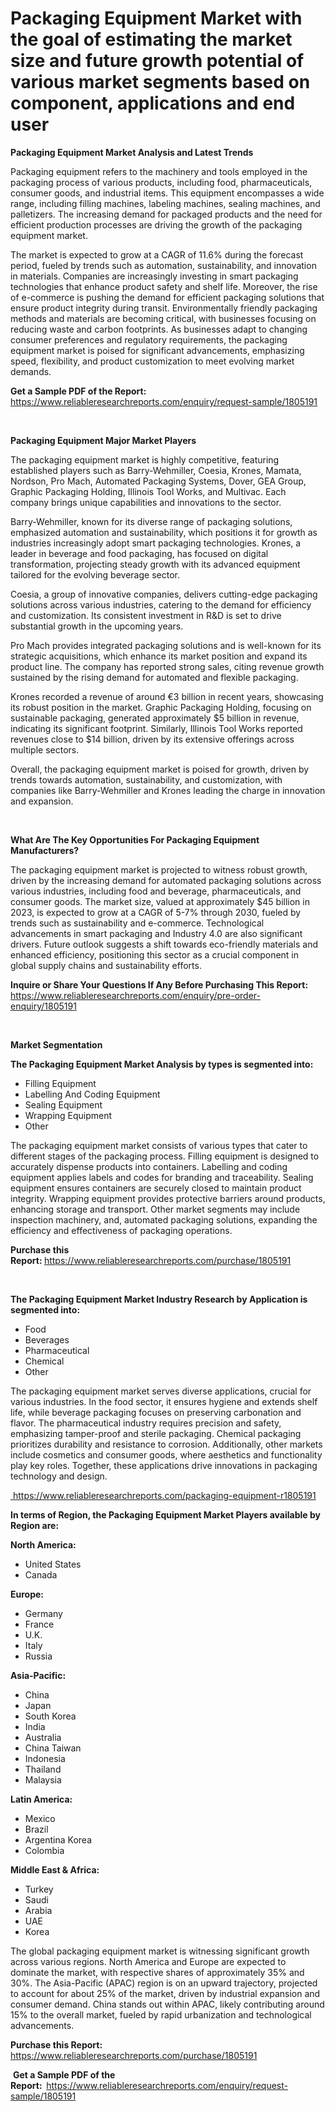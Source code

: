 <p><h1>Packaging Equipment Market with the goal of estimating the market size and future growth potential of various market segments based on component, applications and end user</h1></p><p><strong>Packaging Equipment Market Analysis and Latest Trends</strong></p>
<p><p>Packaging equipment refers to the machinery and tools employed in the packaging process of various products, including food, pharmaceuticals, consumer goods, and industrial items. This equipment encompasses a wide range, including filling machines, labeling machines, sealing machines, and palletizers. The increasing demand for packaged products and the need for efficient production processes are driving the growth of the packaging equipment market.</p><p>The market is expected to grow at a CAGR of 11.6% during the forecast period, fueled by trends such as automation, sustainability, and innovation in materials. Companies are increasingly investing in smart packaging technologies that enhance product safety and shelf life. Moreover, the rise of e-commerce is pushing the demand for efficient packaging solutions that ensure product integrity during transit. Environmentally friendly packaging methods and materials are becoming critical, with businesses focusing on reducing waste and carbon footprints. As businesses adapt to changing consumer preferences and regulatory requirements, the packaging equipment market is poised for significant advancements, emphasizing speed, flexibility, and product customization to meet evolving market demands.</p></p>
<p><strong>Get a Sample PDF of the Report:&nbsp;</strong> <a href="https://www.reliableresearchreports.com/enquiry/request-sample/1805191?utm_campaign=2208&utm_medium=2&utm_source=Github&utm_content=ia&utm_term=16042025&utm_id=packaging-equipment">https://www.reliableresearchreports.com/enquiry/request-sample/1805191</a></p>
<p>&nbsp;</p>
<p><strong>Packaging Equipment Major Market Players</strong></p>
<p><p>The packaging equipment market is highly competitive, featuring established players such as Barry-Wehmiller, Coesia, Krones, Mamata, Nordson, Pro Mach, Automated Packaging Systems, Dover, GEA Group, Graphic Packaging Holding, Illinois Tool Works, and Multivac. Each company brings unique capabilities and innovations to the sector.</p><p>Barry-Wehmiller, known for its diverse range of packaging solutions, emphasized automation and sustainability, which positions it for growth as industries increasingly adopt smart packaging technologies. Krones, a leader in beverage and food packaging, has focused on digital transformation, projecting steady growth with its advanced equipment tailored for the evolving beverage sector.</p><p>Coesia, a group of innovative companies, delivers cutting-edge packaging solutions across various industries, catering to the demand for efficiency and customization. Its consistent investment in R&D is set to drive substantial growth in the upcoming years.</p><p>Pro Mach provides integrated packaging solutions and is well-known for its strategic acquisitions, which enhance its market position and expand its product line. The company has reported strong sales, citing revenue growth sustained by the rising demand for automated and flexible packaging.</p><p>Krones recorded a revenue of around €3 billion in recent years, showcasing its robust position in the market. Graphic Packaging Holding, focusing on sustainable packaging, generated approximately $5 billion in revenue, indicating its significant footprint. Similarly, Illinois Tool Works reported revenues close to $14 billion, driven by its extensive offerings across multiple sectors.</p><p>Overall, the packaging equipment market is poised for growth, driven by trends towards automation, sustainability, and customization, with companies like Barry-Wehmiller and Krones leading the charge in innovation and expansion.</p></p>
<p>&nbsp;</p>
<p><strong>What Are The Key Opportunities For Packaging Equipment Manufacturers?</strong></p>
<p><p>The packaging equipment market is projected to witness robust growth, driven by the increasing demand for automated packaging solutions across various industries, including food and beverage, pharmaceuticals, and consumer goods. The market size, valued at approximately $45 billion in 2023, is expected to grow at a CAGR of 5-7% through 2030, fueled by trends such as sustainability and e-commerce. Technological advancements in smart packaging and Industry 4.0 are also significant drivers. Future outlook suggests a shift towards eco-friendly materials and enhanced efficiency, positioning this sector as a crucial component in global supply chains and sustainability efforts.</p></p>
<p><strong>Inquire or Share Your Questions If Any Before Purchasing This Report:</strong> <a href="https://www.reliableresearchreports.com/enquiry/pre-order-enquiry/1805191?utm_campaign=2208&utm_medium=2&utm_source=Github&utm_content=ia&utm_term=16042025&utm_id=packaging-equipment">https://www.reliableresearchreports.com/enquiry/pre-order-enquiry/1805191</a></p>
<p>&nbsp;</p>
<p><strong>Market Segmentation</strong></p>
<p><strong>The Packaging Equipment Market Analysis by types is segmented into:</strong></p>
<p><ul><li>Filling Equipment</li><li>Labelling And Coding Equipment</li><li>Sealing Equipment</li><li>Wrapping Equipment</li><li>Other</li></ul></p>
<p><p>The packaging equipment market consists of various types that cater to different stages of the packaging process. Filling equipment is designed to accurately dispense products into containers. Labelling and coding equipment applies labels and codes for branding and traceability. Sealing equipment ensures containers are securely closed to maintain product integrity. Wrapping equipment provides protective barriers around products, enhancing storage and transport. Other market segments may include inspection machinery, and, automated packaging solutions, expanding the efficiency and effectiveness of packaging operations.</p></p>
<p><strong>Purchase this Report:&nbsp;</strong><a href="https://www.reliableresearchreports.com/purchase/1805191?utm_campaign=2208&utm_medium=2&utm_source=Github&utm_content=ia&utm_term=16042025&utm_id=packaging-equipment">https://www.reliableresearchreports.com/purchase/1805191</a></p>
<p>&nbsp;</p>
<p><strong>The Packaging Equipment Market Industry Research by Application is segmented into:</strong></p>
<p><ul><li>Food</li><li>Beverages</li><li>Pharmaceutical</li><li>Chemical</li><li>Other</li></ul></p>
<p><p>The packaging equipment market serves diverse applications, crucial for various industries. In the food sector, it ensures hygiene and extends shelf life, while beverage packaging focuses on preserving carbonation and flavor. The pharmaceutical industry requires precision and safety, emphasizing tamper-proof and sterile packaging. Chemical packaging prioritizes durability and resistance to corrosion. Additionally, other markets include cosmetics and consumer goods, where aesthetics and functionality play key roles. Together, these applications drive innovations in packaging technology and design.</p></p>
<p><a href="https://www.reliableresearchreports.com/packaging-equipment-r1805191?utm_campaign=2208&utm_medium=2&utm_source=Github&utm_content=ia&utm_term=16042025&utm_id=packaging-equipment">&nbsp;https://www.reliableresearchreports.com/packaging-equipment-r1805191</a></p>
<p><strong>In terms of Region, the Packaging Equipment Market Players available by Region are:</strong></p>
<p>
    <p> <strong> North America: </strong>
        <ul>
            <li>United States</li>
            <li>Canada</li>
        </ul>
        </p> 
    <p> <strong> Europe: </strong>
        <ul>
            <li>Germany</li>
            <li>France</li>
            <li>U.K.</li>
            <li>Italy</li>
            <li>Russia</li>
        </ul>
        </p> 
    <p> <strong> Asia-Pacific: </strong>
        <ul>
            <li>China</li>
            <li>Japan</li>
            <li>South Korea</li>
            <li>India</li>
            <li>Australia</li>
            <li>China Taiwan</li>
            <li>Indonesia</li>
            <li>Thailand</li>
            <li>Malaysia</li>
        </ul>
        </p> 
    <p> <strong> Latin America: </strong>
        <ul>
            <li>Mexico</li>
            <li>Brazil</li>
            <li>Argentina Korea</li>
            <li>Colombia</li>
        </ul>
        </p> 
    <p> <strong> Middle East & Africa: </strong>
        <ul>
            <li>Turkey</li>
            <li>Saudi</li>
            <li>Arabia</li>
            <li>UAE</li>
            <li>Korea</li>
        </ul>
    </p>
    </p>
<p><p>The global packaging equipment market is witnessing significant growth across various regions. North America and Europe are expected to dominate the market, with respective shares of approximately 35% and 30%. The Asia-Pacific (APAC) region is on an upward trajectory, projected to account for about 25% of the market, driven by industrial expansion and consumer demand. China stands out within APAC, likely contributing around 15% to the overall market, fueled by rapid urbanization and technological advancements.</p></p>
<p><strong>Purchase this Report: </strong><a href="https://www.reliableresearchreports.com/purchase/1805191?utm_campaign=2208&utm_medium=2&utm_source=Github&utm_content=ia&utm_term=16042025&utm_id=packaging-equipment">https://www.reliableresearchreports.com/purchase/1805191</a></p>
<p>&nbsp;<strong>Get a Sample PDF of the Report:&nbsp;&nbsp;</strong><a href="https://www.reliableresearchreports.com/enquiry/request-sample/1805191?utm_campaign=2208&utm_medium=2&utm_source=Github&utm_content=ia&utm_term=16042025&utm_id=packaging-equipment">https://www.reliableresearchreports.com/enquiry/request-sample/1805191</a></p>
<p><strong></strong></p>
<p><p></p><p></p><p></p></p>